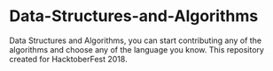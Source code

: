 # Data-Structures-and-Algorithms
Data Structures and Algorithms, you can start contributing any of the algorithms and choose any of the language you know. This repository created for HacktoberFest 2018.
